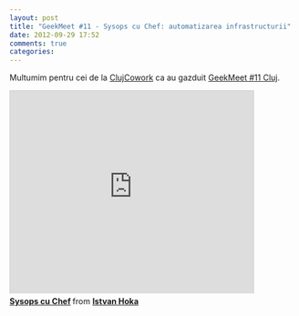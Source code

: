 ```yaml
---
layout: post
title: "GeekMeet #11 - Sysops cu Chef: automatizarea infrastructurii"
date: 2012-09-29 17:52
comments: true
categories: 
---
```


Multumim pentru cei de la [ClujCowork](http://clujcowork.ro/) ca au gazduit [GeekMeet #11 Cluj](https://plus.google.com/events/c9cdj4oabkquv8tlrno7dduskc0).

<iframe src="http://www.slideshare.net/slideshow/embed_code/14515980" width="427" height="356" frameborder="0" marginwidth="0" marginheight="0" scrolling="no" style="border:1px solid #CCC;border-width:1px 1px 0;margin-bottom:5px" allowfullscreen> </iframe> <div style="margin-bottom:5px"> <strong> <a href="http://www.slideshare.net/ihoka/sysops-cu-chef" title="Sysops cu Chef" target="_blank">Sysops cu Chef</a> </strong> from <strong><a href="http://www.slideshare.net/ihoka" target="_blank">Istvan Hoka</a></strong> </div>
